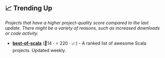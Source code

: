 ## 📈 Trending Up

_Projects that have a higher project-quality score compared to the last update. There might be a variety of reasons, such as increased downloads or code activity._

- <b><a href="https://github.com/stkeky/best-of-scala">best-of-scala</a></b> (🥉14 ·  ⭐ 220 · 📈) - A ranked list of awesome Scala projects. Updated weekly.

